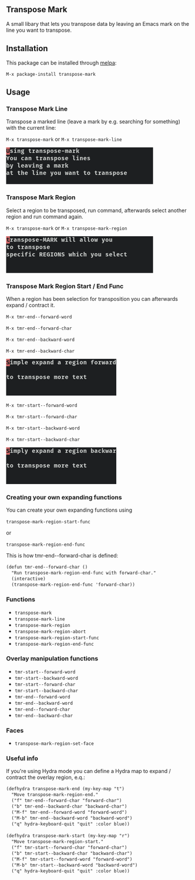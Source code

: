## Transpose Mark

A small libary that lets you transpose data by leaving an Emacs mark on the line you want to transpose.

## Installation

This package can be installed through [melpa](http://melpa.milkbox.net/):

    M-x package-install transpose-mark

## Usage

### Transpose Mark Line

Transpose a marked line (leave a mark by e.g. searching for something) with the current line:

`M-x transpose-mark`
or
`M-x transpose-mark-line`

![transpose-mark](https://raw.githubusercontent.com/attichacker/transpose-mark/master/images/transpose-mark.gif)

### Transpose Mark Region

Select a region to be transposed, run command, afterwards select another region and run command again.

`M-x transpose-mark`
or
`M-x transpose-mark-region`

![transpose-region](https://raw.githubusercontent.com/attichacker/transpose-mark/master/images/transpose-region.gif)


### Transpose Mark Region Start / End Func

When a region has been selection for transposition you can afterwards expand / contract it.

`M-x tmr-end--forward-word`

`M-x tmr-end--forward-char`

`M-x tmr-end--backward-word`

`M-x tmr-end--backward-char`

![transpose-region](https://raw.githubusercontent.com/attichacker/transpose-mark/master/images/transpose-region-expand-end.gif)


`M-x tmr-start--forward-word`

`M-x tmr-start--forward-char`

`M-x tmr-start--backward-word`

`M-x tmr-start--backward-char`

![transpose-region](https://raw.githubusercontent.com/attichacker/transpose-mark/master/images/transpose-region-expand-start.gif)


### Creating your own expanding functions

You can create your own expanding functions using

`transpose-mark-region-start-func`

or

`transpose-mark-region-end-func`


This is how tmr-end--forward-char is defined:

    (defun tmr-end--forward-char ()
      "Run transpose-mark-region-end-func with forward-char."
      (interactive)
      (transpose-mark-region-end-func 'forward-char))


### Functions
* `transpose-mark`
* `transpose-mark-line`
* `transpose-mark-region`
* `transpose-mark-region-abort`
* `transpose-mark-region-start-func`
* `transpose-mark-region-end-func`

### Overlay manipulation functions
* `tmr-start--forward-word`
* `tmr-start--backward-word`
* `tmr-start--forward-char`
* `tmr-start--backward-char`
* `tmr-end--forward-word`
* `tmr-end--backward-word`
* `tmr-end--forward-char`
* `tmr-end--backward-char`


### Faces
* `transpose-mark-region-set-face`


### Useful info

If you're using Hydra mode you can define a Hydra map to expand / contract
the overlay region, e.q.:

    (defhydra transpose-mark-end (my-key-map "t")
      "Move transpose-mark-region-end."
      ("f" tmr-end--forward-char "forward-char")
      ("b" tmr-end--backward-char "backward-char")
      ("M-f" tmr-end--forward-word "forward-word")
      ("M-b" tmr-end--backward-word "backward-word")
      ("q" hydra-keyboard-quit "quit" :color blue))
    
    (defhydra transpose-mark-start (my-key-map "r")
      "Move transpose-mark-region-start."
      ("f" tmr-start--forward-char "forward-char")
      ("b" tmr-start--backward-char "backward-char")
      ("M-f" tmr-start--forward-word "forward-word")
      ("M-b" tmr-start--backward-word "backward-word")
      ("q" hydra-keyboard-quit "quit" :color blue))


